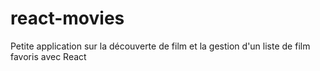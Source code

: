 # react-movies

Petite application sur la découverte de film et la gestion d'un liste de film favoris avec React
